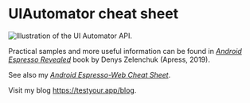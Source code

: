 # UIAutomator cheat sheet

<img src="./uiautomator_cheat_sheet.jpg" alt="Illustration of the UI Automator API."/>

Practical samples and more useful information can be found in [*Android Espresso Revealed*](https://www.apress.com/9781484243145) book by Denys Zelenchuk (Apress, 2019).

See also my [*Android Espresso-Web Cheat Sheet*](https://github.com/denyszelenchuk/espresso-web-cheat-sheet).

Visit my blog https://testyour.app/blog.
